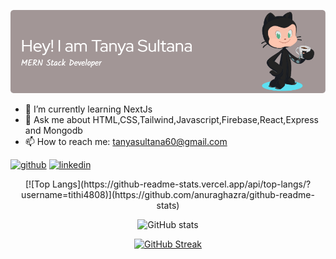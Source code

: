 ![](https://raw.githubusercontent.com/tithi4808/tithi4808/main/github-header-image.png)


- 🌱 I’m currently learning NextJs 
- 💬 Ask me about HTML,CSS,Tailwind,Javascript,Firebase,React,Express and Mongodb 
- 📫 How to reach me: tanyasultana60@gmail.com 


[<img src='https://cdn.jsdelivr.net/npm/simple-icons@3.0.1/icons/github.svg' alt='github' height='40'>](https://github.com/tithi4808)  [<img src='https://cdn.jsdelivr.net/npm/simple-icons@3.0.1/icons/linkedin.svg' alt='linkedin' height='40'>](https://www.linkedin.com/in/https://www.linkedin.com/in/tanya-sultana-71b1561b0/)  

<div align=center>[![Top Langs](https://github-readme-stats.vercel.app/api/top-langs/?username=tithi4808)](https://github.com/anuraghazra/github-readme-stats)

![GitHub stats](https://github-readme-stats.vercel.app/api?username=tithi4808&show_icons=true)  

[![GitHub Streak](https://streak-stats.demolab.com/?user=DenverCoder1&theme=dark)](https://git.io/streak-stats)</div>

